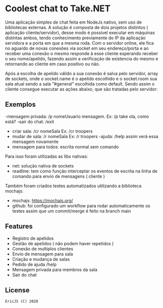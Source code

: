 # Coolest chat to Take.NET


Uma aplicação simples de chat feita em NodeJs nativo, sem uso de bibliotecas externas. A solução é composta de dois projetos distintos ( aplicação cliente/servidor), desse modo é possível executar em máquinas distintas ambos, tendo conhecimento previamente do IP da aplicação servidora e a porta em que a mesma roda.
Com o servidor online, ele fica no aguardo de novas conexões via socket em seu endereço/porta e ao receber uma conexão o mesmo responde à esse cliente esperando receber o seu nome/apelido, fazendo assim a verificação de existencia do mesmo e retornando ao cliente em caso positivo ou não.

Após a escolha de apelido válido a sua conexão é salva pelo servidor, array de sockets, onde o socket.name é o apelido escolhido e o socket.room sua sala atual sendo a sala "#general" escolhida como default. Sendo assim o cliente consegue executar as ações abaixo, que são tratadas pelo servidor:

Exemplos
--------

 -mensagem privada: /p nomeUsuario mensagem. Ex: /p take ola, como está?
 -sair do chat: /exit
 - criar sala: /cr nomeSala Ex: /cr troopers
 - mudar de sala: /r nomeSala Ex: /r troopers
 -ajuda: /help assim verá essa mensagem novamente
 - mensagem para todos: escrita normal sem comando

Para isso foram utilizadas as libs nativas:

- net: solução nativa de sockets
- readline: tem como função interceptar os eventos de escrita na linha de comando para envio de mensagens ( cliente )


Também foram criados testes automatizados utilizando a biblioteca mochajs:
- mochajs: https://mochajs.org/
- github: foi configurado um workflow para rodar automaticamente os testes assim que um commit/merge é feito na branch main

Features
--------

- Registro de apelidos
- Gestão de apelidos ( não podem haver repetidos )
- Conexão de multiplos clientes
- Envio de mensagem para sala
- Criação e mudança de salas
- Pedido de ajuda /help
- Mensagem privada para membros da sala
- Sair do chat

License
-------

    EricJS (C) 2020 


